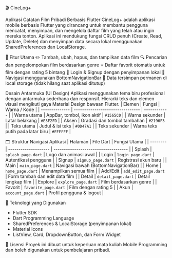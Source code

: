 🎬 CineLog+

Aplikasi Catatan Film Pribadi Berbasis Flutter
CineLog+ adalah aplikasi mobile berbasis Flutter yang dirancang untuk membantu pengguna mencatat, menyimpan, dan mengelola daftar film yang telah atau ingin mereka tonton.
Aplikasi ini mendukung fungsi CRUD penuh (Create, Read, Update, Delete) dan menyimpan data secara lokal menggunakan SharedPreferences dan LocalStorage.

🧩 Fitur Utama
✏️ Tambah, ubah, hapus, dan tampilkan data film
🔍 Pencarian dan pengelompokan film berdasarkan genre
⭐ Daftar favorit otomatis untuk film dengan rating 5 bintang
👤 Login & Signup dengan penyimpanan lokal
📱 Navigasi menggunakan BottomNavigationBar
💾 Data tersimpan permanen di local storage (tidak hilang saat aplikasi ditutup)

Desain Antarmuka (UI Design)
Aplikasi menggunakan tema biru profesional dengan antarmuka sederhana dan responsif.
Hierarki teks dan elemen visual mengikuti gaya Material Design bawaan Flutter.
| Elemen         | Fungsi                           | Warna / Kode |
| -------------- | -------------------------------- | ------------ |
| Warna utama    | AppBar, tombol, ikon aktif       | `#1565C0`    |
| Warna sekunder | Latar belakang                   | `#E3F2FD`    |
| Aksen          | Gradasi dan tombol tambahan      | `#2196F3`    |
| Teks utama     | Judul & isi teks                 | `#0D47A1`    |
| Teks sekunder  | Warna teks putih pada latar biru | `#FFFFFF`    |

🗂️ Struktur Navigasi Aplikasi
| Halaman  | File Dart            | Fungsi Utama                         |
| -------- | -------------------- | ------------------------------------ |
| Splash   | `splash_page.dart`   | Logo dan animasi awal                |
| Login    | `login_page.dart`    | Autentikasi pengguna                 |
| Signup   | `signup_page.dart`   | Registrasi akun baru                 |
| Main     | `main_page.dart`     | Navigasi bawah (BottomNavigationBar) |
| Home     | `home_page.dart`     | Menampilkan semua film               |
| Add/Edit | `add_edit_page.dart` | Form tambah dan edit data film       |
| Detail   | `detail_page.dart`   | Detail lengkap film                  |
| Explore  | `explore_page.dart`  | Film berdasarkan genre               |
| Favorit  | `favorite_page.dart` | Film dengan rating 5                 |
| Akun     | `account_page.dart`  | Profil pengguna & logout             |

🧠 Teknologi yang Digunakan
- Flutter SDK
- Dart Programming Language
- SharedPreferences & LocalStorage (penyimpanan lokal)
- Material Icons
- ListView, Card, DropdownButton, dan Form Widget

📁 Lisensi
Proyek ini dibuat untuk keperluan mata kuliah Mobile Programming dan boleh digunakan untuk pembelajaran pribadi.

